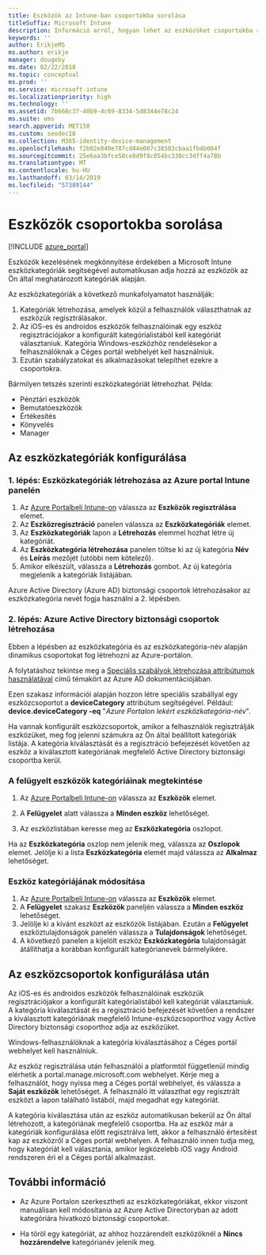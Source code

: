 ```yaml
---
title: Eszközök az Intune-ban csoportokba sorolása
titleSuffix: Microsoft Intune
description: Információ arról, hogyan lehet az eszközöket csoportokba rendezni a könnyebb kezelhetőség érdekében.
keywords: ''
author: ErikjeMS
ms.author: erikje
manager: dougeby
ms.date: 02/22/2018
ms.topic: conceptual
ms.prod: ''
ms.service: microsoft-intune
ms.localizationpriority: high
ms.technology: ''
ms.assetid: 7b668c37-40b9-4c69-8334-5d8344e78c24
ms.suite: ems
search.appverid: MET150
ms.custom: seodec18
ms.collection: M365-identity-device-management
ms.openlocfilehash: f2b02e840e787cd44e087c38503cbaa1fb4b084f
ms.sourcegitcommit: 25e6aa3bfce58ce8d9f8c054bc338cc3dff4a78b
ms.translationtype: MT
ms.contentlocale: hu-HU
ms.lasthandoff: 03/14/2019
ms.locfileid: "57389144"
---
```

# <a name="categorize-devices-into-groups"></a>Eszközök csoportokba sorolása

[!INCLUDE [azure_portal](./includes/azure_portal.md)]

Eszközök kezelésének megkönnyítése érdekében a Microsoft Intune eszközkategóriák segítségével automatikusan adja hozzá az eszközök az Ön által meghatározott kategóriák alapján.

Az eszközkategóriák a következő munkafolyamatot használják:
1. Kategóriák létrehozása, amelyek közül a felhasználók választhatnak az eszközük regisztrálásakor.
2. Az iOS-es és androidos eszközök felhasználóinak egy eszköz regisztrációjakor a konfigurált kategórialistából kell kategóriát választaniuk. Kategória Windows-eszközhöz rendelésekor a felhasználóknak a Céges portál webhelyét kell használniuk.
3. Ezután szabályzatokat és alkalmazásokat telepíthet ezekre a csoportokra.

Bármilyen tetszés szerinti eszközkategóriát létrehozhat. Példa:
- Pénztári eszközök
- Bemutatóeszközök
- Értékesítés
- Könyvelés
- Manager

## <a name="how-to-configure-device-categories"></a>Az eszközkategóriák konfigurálása

### <a name="step-1-create-device-categories-on-the-intune-blade-of-the-azure-portal"></a>1. lépés: Eszközkategóriák létrehozása az Azure portal Intune panelén
1. Az [Azure Portalbeli Intune-on](https://aka.ms/intuneportal) válassza az **Eszközök regisztrálása** elemet.
2. Az **Eszközregisztráció** panelen válassza az **Eszközkategóriák** elemet.
3. Az **Eszközkategóriák** lapon a **Létrehozás** elemmel hozhat létre új kategóriát.
4. Az **Eszközkategória létrehozása** panelen töltse ki az új kategória **Név** és **Leírás** mezőjét (utóbbi nem kötelező).
5. Amikor elkészült, válassza a **Létrehozás** gombot. Az új kategória megjelenik a kategóriák listájában.

Azure Active Directory (Azure AD) biztonsági csoportok létrehozásakor az eszközkategória nevét fogja használni a 2. lépésben.

### <a name="step-2-create-azure-active-directory-security-groups"></a>2. lépés: Azure Active Directory biztonsági csoportok létrehozása
Ebben a lépésben az eszközkategória és az eszközkategória-név alapján dinamikus csoportokat fog létrehozni az Azure-portálon.

A folytatáshoz tekintse meg a [Speciális szabályok létrehozása attribútumok használatával](https://azure.microsoft.com/documentation/articles/active-directory-accessmanagement-groups-with-advanced-rules/#using-attributes-to-create-rules-for-device-objects) című témakört az Azure AD dokumentációjában.

Ezen szakasz információi alapján hozzon létre speciális szabállyal egy eszközcsoportot a **deviceCategory** attribútum segítségével. Például: **device.deviceCategory -eq** "*Azure Portalon lekért eszközkategória-név*".

Ha vannak konfigurált eszközcsoportok, amikor a felhasználók regisztrálják eszközüket, meg fog jelenni számukra az Ön által beállított kategóriák listája. A kategória kiválasztását és a regisztráció befejezését követően az eszköz a kiválasztott kategóriának megfelelő Active Directory biztonsági csoportba kerül.

### <a name="view-the-categories-of-devices-that-you-manage"></a>A felügyelt eszközök kategóriáinak megtekintése

1.  Az [Azure Portalbeli Intune-on](https://aka.ms/intuneportal) válassza az **Eszközök** elemet.

2.  A **Felügyelet** alatt válassza a **Minden eszköz** lehetőséget.

3.  Az eszközlistában keresse meg az **Eszközkategória** oszlopot.

Ha az **Eszközkategória** oszlop nem jelenik meg, válassza az **Oszlopok** elemet. Jelölje ki a lista **Eszközkategória** elemét majd válassza az **Alkalmaz** lehetőséget.

### <a name="change-the-category-of-a-device"></a>Eszköz kategóriájának módosítása

1. Az [Azure Portalbeli Intune-on](https://aka.ms/intuneportal) válassza az **Eszközök** elemet.
2. A **Felügyelet** szakasz **Eszközök** paneljén válassza a **Minden eszköz** lehetőséget.
3. Jelölje ki a kívánt eszközt az eszközök listájában. Ezután a **Felügyelet** eszköztulajdonságok panelén válassza a **Tulajdonságok** lehetőséget.
4. A következő panelen a kijelölt eszköz **Eszközkategória** tulajdonságát átállíthatja a korábban konfigurált kategórianevek bármelyikére.

## <a name="after-you-configure-device-groups"></a>Az eszközcsoportok konfigurálása után

Az iOS-es és androidos eszközök felhasználóinak eszközük regisztrációjakor a konfigurált kategórialistából kell kategóriát választaniuk. A kategória kiválasztását és a regisztráció befejezését követően a rendszer a kiválasztott kategóriának megfelelő Intune-eszközcsoporthoz vagy Active Directory biztonsági csoporthoz adja az eszközüket.

Windows-felhasználóknak a kategória kiválasztásához a Céges portál webhelyet kell használniuk.

Az eszköz regisztrálása után felhasználói a platformtól függetlenül mindig elérhetik a portal.manage.microsoft.com webhelyet. Kérje meg a felhasználót, hogy nyissa meg a Céges portál webhelyet, és válassza a **Saját eszközök** lehetőséget. A felhasználó itt választhat egy regisztrált eszközt a lapon található listából, majd megadhat egy kategóriát.

A kategória kiválasztása után az eszköz automatikusan bekerül az Ön által létrehozott, a kategóriának megfelelő csoportba. Ha az eszköz már a kategóriák konfigurálása előtt regisztrálva lett, akkor a felhasználó értesítést kap az eszközről a Céges portál webhelyen. A felhasználó innen tudja meg, hogy kategóriát kell választania, amikor legközelebb iOS vagy Android rendszeren éri el a Céges portál alkalmazást.

## <a name="further-information"></a>További információ
- Az Azure Portalon szerkesztheti az eszközkategóriákat, ekkor viszont manuálisan kell módosítania az Azure Active Directoryban az adott kategóriára hivatkozó biztonsági csoportokat.

- Ha töröl egy kategóriát, az ahhoz hozzárendelt eszközöknél a **Nincs hozzárendelve** kategórianév jelenik meg.
